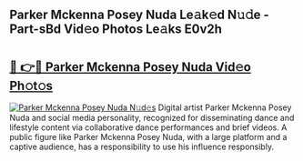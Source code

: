 ## Parker Mckenna Posey Nuda Le𝚊k𝚎d N𝚞𝚍e - Part-sBd Vid𝚎o Photos Le𝚊ks E0v2h

# <h2><a href="http://fbbu4o.evod.top/?m=Parker+Mckenna+Posey+Nuda">🔗 👉🔴 Parker Mckenna Posey Nuda Vid𝚎o Ph𝚘t𝚘s</a></h2>

[![Parker Mckenna Posey Nuda N𝚞d𝚎s](https://i.imgur.com/8V9OHl7.gif)](http://fbbu4o.evod.top/?m=Parker+Mckenna+Posey+Nuda)
Digital artist Parker Mckenna Posey Nuda and social media personality, recognized for disseminating dance and lifestyle content via collaborative dance performances and brief videos. A public figure like Parker Mckenna Posey Nuda, with a large platform and a captive audience, has a responsibility to use his influence responsibly. 
